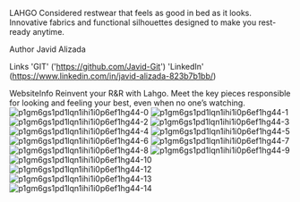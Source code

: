 LAHGO Considered restwear that feels as good in bed as it looks. Innovative fabrics and functional silhouettes designed to make you rest-ready anytime.

Author Javid Alizada

Links 'GIT' ('https://github.com/Javid-Git') 'LinkedIn' (https://www.linkedin.com/in/javid-alizada-823b7b1bb/)

WebsiteInfo Reinvent your R&R with Lahgo. Meet the key pieces responsible for looking and feeling your best, even when no one’s watching.
![p1gm6gs1pd1lqn1ihi1i0p6ef1hg44-0](https://user-images.githubusercontent.com/98798607/211160842-3fe5262d-8d30-4167-adfc-7500d8f93ea5.jpg)
![p1gm6gs1pd1lqn1ihi1i0p6ef1hg44-1](https://user-images.githubusercontent.com/98798607/211160873-4730bdf8-68d0-4626-ab7a-2d420e314ded.jpg)
![p1gm6gs1pd1lqn1ihi1i0p6ef1hg44-2](https://user-images.githubusercontent.com/98798607/211160875-9d5a9ac0-f4c7-43ba-852b-3adbbc686a4b.jpg)
![p1gm6gs1pd1lqn1ihi1i0p6ef1hg44-3](https://user-images.githubusercontent.com/98798607/211160879-b62564fa-a26a-4609-889d-70611824e61e.jpg)
![p1gm6gs1pd1lqn1ihi1i0p6ef1hg44-4](https://user-images.githubusercontent.com/98798607/211160888-f70453b8-3b08-4126-b720-fc46a5c221c2.jpg)
![p1gm6gs1pd1lqn1ihi1i0p6ef1hg44-5](https://user-images.githubusercontent.com/98798607/211160892-9efdbce0-b251-435a-a2c0-1a7e79ce5965.jpg)
![p1gm6gs1pd1lqn1ihi1i0p6ef1hg44-6](https://user-images.githubusercontent.com/98798607/211160894-0450084f-7d74-4654-b814-fa24a4e77101.jpg)
![p1gm6gs1pd1lqn1ihi1i0p6ef1hg44-7](https://user-images.githubusercontent.com/98798607/211160895-9da2bbda-7884-4b8c-a2f7-db204901512f.jpg)
![p1gm6gs1pd1lqn1ihi1i0p6ef1hg44-8](https://user-images.githubusercontent.com/98798607/211160899-d03ccc36-fda1-494c-9a8e-3cf72d840c64.jpg)
![p1gm6gs1pd1lqn1ihi1i0p6ef1hg44-9](https://user-images.githubusercontent.com/98798607/211160900-cb99f752-6745-4f98-94f0-1e38f547a780.jpg)
![p1gm6gs1pd1lqn1ihi1i0p6ef1hg44-10](https://user-images.githubusercontent.com/98798607/211160902-4bb5ddad-3caf-4410-bfa5-694f9cd162bb.jpg)
![p1gm6gs1pd1lqn1ihi1i0p6ef1hg44-12](https://user-images.githubusercontent.com/98798607/211160909-777baa4d-cfa7-461d-8405-8fcb47f2820e.jpg)
![p1gm6gs1pd1lqn1ihi1i0p6ef1hg44-13](https://user-images.githubusercontent.com/98798607/211160911-18f3fb35-fb65-490e-998d-a9e350755ec2.jpg)
![p1gm6gs1pd1lqn1ihi1i0p6ef1hg44-14](https://user-images.githubusercontent.com/98798607/211160914-fea14ffb-65f0-40f6-a770-22e20f6f2db9.jpg)
